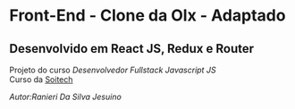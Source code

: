 # Front-End - Clone da Olx - Adaptado

## Desenvolvido em React JS, Redux e Router

Projeto do curso _Desenvolvedor Fullstack Javascript JS_  
Curso da [Soitech](https://www.soitech.com.br/)

_Autor:Ranieri Da Silva Jesuino_
